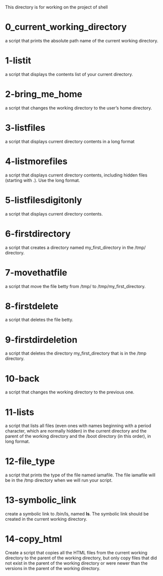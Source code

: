 This directory is for working on the project of shell 
# 0_current_working_directory
a script that prints the absolute path name of the current working directory.

# 1-listit
a script that displays the contents list of your current directory.

# 2-bring_me_home
a script that changes the working directory to the user’s home directory.

# 3-listfiles
a script that displays current directory contents in a long format

# 4-listmorefiles
a script that displays current directory contents, including hidden files (starting with .). Use the long format.

# 5-listfilesdigitonly
a script that displays current directory contents.

# 6-firstdirectory
a script that creates a directory named my_first_directory in the /tmp/ directory.

# 7-movethatfile
a script that move the file betty from /tmp/ to /tmp/my_first_directory.

# 8-firstdelete
a script that deletes the file betty.

# 9-firstdirdeletion
a script that deletes the directory my_first_directory that is in the /tmp directory.

# 10-back
a script that changes the working directory to the previous one.

# 11-lists
a script that lists all files (even ones with names beginning with a period character, which are normally hidden) in the current directory and the parent of the working directory and the /boot directory (in this order), in long format.

# 12-file_type
a script that prints the type of the file named iamafile. The file iamafile will be in the /tmp directory when we will run your script.

# 13-symbolic_link
create a symbolic link to /bin/ls, named __ls__. The symbolic link should be created in the current working directory.

# 14-copy_html
Create a script that copies all the HTML files from the current working directory to the parent of the working directory, but only copy files that did not exist in the parent of the working directory or were newer than the versions in the parent of the working directory.
